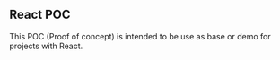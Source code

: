 ## React POC

This POC (Proof of concept) is intended to be use as base or demo for projects with React.